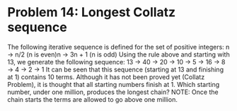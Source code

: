 # Problem 14: Longest Collatz sequence
The following iterative sequence is defined for the set of positive
integers: n → n/2 (n is even)n → 3n + 1 (n is odd) Using the rule above
and starting with 13, we generate the following sequence: 13 → 40 → 20 →
10 → 5 → 16 → 8 → 4 → 2 → 1 It can be seen that this sequence (starting
at 13 and finishing at 1) contains 10 terms. Although it has not been
proved yet (Collatz Problem), it is thought that all starting numbers
finish at 1. Which starting number, under one million, produces the
longest chain? NOTE: Once the chain starts the terms are allowed to go
above one million.
